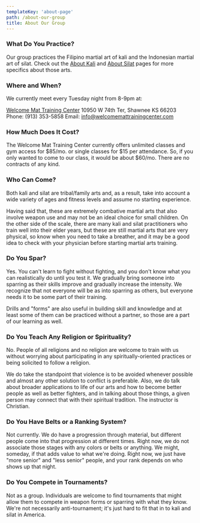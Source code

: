 ```yaml
---
templateKey: 'about-page'
path: /about-our-group
title: About Our Group
---
```

### What Do You Practice?
Our group practices the Filipino martial art of kali and the Indonesian martial art of silat.  Check out the [About Kali](/about-kali) and [About Silat](/about-silat) pages for more specifics about those arts.

### Where and When?
We currently meet every Tuesday night from 8-9pm at:

[Welcome Mat Training Center](http://welcomemattrainingcenter.com/)
10950 W 74th Ter, Shawnee KS 66203
Phone: (913) 353-5858
Email: [info@welcomemattrainingcenter.com]("mailto:info@welcomemattrainingcenter.com")

### How Much Does It Cost?
The Welcome Mat Training Center currently offers unlimited classes and gym access for $85/mo. or single classes for $15 per attendance.  So, if you only wanted to come to our class, it would be about $60/mo.  There are no contracts of any kind.

### Who Can Come?
Both kali and silat are tribal/family arts and, as a result, take into account a wide variety of ages and fitness levels and assume no starting experience.

Having said that, these are extremely combative martial arts that also involve weapon use and may not be an ideal choice for small children.  On the other side of the scale, there are many kali and silat practitioners who train well into their elder years, but these are still martial arts that are very physical, so know when you need to take a breather, and it may be a good idea to check with your physician before starting martial arts training.

### Do You Spar?
Yes.  You can't learn to fight without fighting, and you don't know what you can realistically do until you test it.  We gradually bring someone into sparring as their skills improve and gradually increase the intensity.  We recognize that not everyone will be as into sparring as others, but everyone needs it to be some part of their training.

Drills and "forms" are also useful in building skill and knowledge and at least some of them can be practiced without a partner, so those are a part of our learning as well.

### Do You Teach Any Religion or Spirituality?
No.  People of all religions and no religion are welcome to train with us without worrying about participating in any spiritually-oriented practices or being solicited to follow a religion.

We do take the standpoint that violence is to be avoided whenever possible and almost any other solution to conflict is preferable.  Also, we do talk about broader applications to life of our arts and how to become better people as well as better fighters, and in talking about those things, a given person may connect that with their spiritual tradition.  The instructor is Christian.

### Do You Have Belts or a Ranking System?
Not currently.  We do have a progression through material, but different people come into that progression at different times.  Right now, we do not associate those stages with any colors or belts or anything.  We might, someday, if that adds value to what we're doing.  Right now, we just have "more senior" and "less senior" people, and your rank depends on who shows up that night.

### Do You Compete in Tournaments?
Not as a group.  Individuals are welcome to find tournaments that might allow them to compete in weapon forms or sparring with what they know.  We're not necessarily anti-tournament; it's just hard to fit that in to kali and silat in America.

